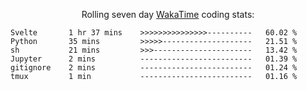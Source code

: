 <!--<p align="center">
  <img width="auto" src ="https://github-readme-stats.vercel.app/api/top-langs/?username=syrkis&layout=compact&hide_border=true&theme=darcula&bg_color=00000000&langs_count=6&hide=jupyter%20notebook,JavaScript,HTML" width = 400>
      <img src ="https://github-readme-streak-stats.herokuapp.com?user=syrkis&theme=darcula&hide_border=true&background=FFFFFF00" width = 400>

</p>-->
<p align="center">Rolling seven day <a href='https://wakatime.com/'> WakaTime</a> coding stats:</p>
<!--START_SECTION:waka-->

```text
Svelte       1 hr 37 mins    >>>>>>>>>>>>>>>----------   60.02 %
Python       35 mins         >>>>>--------------------   21.51 %
sh           21 mins         >>>----------------------   13.42 %
Jupyter      2 mins          -------------------------   01.39 %
gitignore    2 mins          -------------------------   01.24 %
tmux         1 min           -------------------------   01.16 %
```

<!--END_SECTION:waka-->
